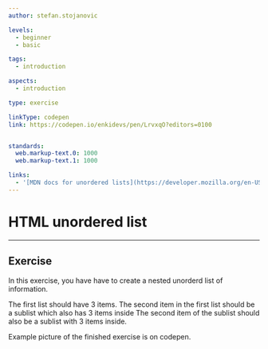 ```yaml
---
author: stefan.stojanovic

levels:
  - beginner
  - basic

tags:
  - introduction

aspects:
  - introduction

type: exercise

linkType: codepen
link: https://codepen.io/enkidevs/pen/LrvxqO?editors=0100


standards:
  web.markup-text.0: 1000
  web.markup-text.1: 1000

links:
  - '[MDN docs for unordered lists](https://developer.mozilla.org/en-US/docs/Web/HTML/Element/ul){website}'
---
```

# HTML unordered list
---

## Exercise
In this exercise, you have have to create a nested unorderd list of information.

The first list should have 3 items. 
The second item in the first list should be a sublist which also has 3 items inside
The second item of the sublist should also be a sublist with 3 items inside.


Example picture of the finished exercise is on codepen.


